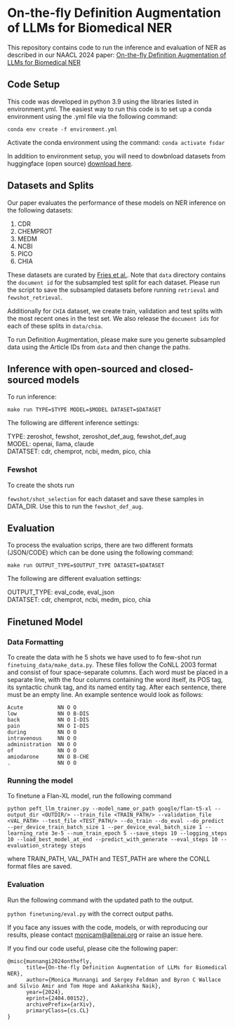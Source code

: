 # On-the-fly Definition Augmentation of LLMs for Biomedical NER
This repository contains code to run the inference and evaluation of NER as described in our NAACL 2024 paper: [On-the-fly Definition Augmentation of LLMs for Biomedical NER](https://arxiv.org/abs/2404.00152)

## Code Setup
This code was developed in python 3.9 using the libraries listed in environment.yml. The easiest way to run this code is to set up a conda environment using the .yml file via the following command:

```conda env create -f environment.yml```

Activate the conda environment using the command: ```conda activate fsdar```

In addition to environment setup, you will need to dowbnload datasets from huggingface (open source) [download here](https://huggingface.co/bigbio). 


## Datasets and Splits

Our paper evaluates the performance of these models on NER inference on the following datasets:

1. CDR
2. CHEMPROT
3. MEDM
4. NCBI
5. PICO
6. CHIA

These datasets are curated by [Fries et al.](https://arxiv.org/abs/2206.15076). Note that `data` directory contains the `document id` for the subsampled test split for each dataset. Please run the script to save the subsampled datasets before running `retrieval` and `fewshot_retrieval`. 

Additionally for `CHIA` dataset, we create train, validation and test splits with the most recent ones in the test set. We also release the `document ids` for each of these splits in `data/chia`. 

To run Definition Augmentation, please make sure you generte subsampled data using the Article IDs from `data` and then change the paths.

## Inference with open-sourced and closed-sourced models


To run inference:

```shell
make run TYPE=$TYPE MODEL=$MODEL DATASET=$DATASET
```

The following are different inference settings: 

TYPE: zeroshot, fewshot, zeroshot_def_aug, fewshot_def_aug
<br>
MODEL: openai, llama, claude
<br>
DATATSET: cdr, chemprot, ncbi, medm, pico, chia

### Fewshot 

To create the shots run

`fewshot/shot_selection` for each dataset and save these samples in DATA_DIR. Use this to run the `fewshot_def_aug`.

## Evaluation
To process the evaluation scrips, there are two different formats (JSON/CODE) which can be done using the following command:

```shell
make run OUTPUT_TYPE=$OUTPUT_TYPE DATASET=$DATASET
```

The following are different evaluation settings: 

OUTPUT_TYPE: eval_code, eval_json
<br>
DATATSET: cdr, chemprot, ncbi, medm, pico, chia

## Finetuned Model

### Data Formatting 
To create the data with he 5 shots we have used to fo few-shot run `finetuing_data/make_data.py`. These files follow the CoNLL 2003 format and consist of four space-separate columns. Each word must be placed in a separate line, with the four columns containing the word itself, its POS tag, its syntactic chunk tag, and its named entity tag. After each sentence, there must be an empty line. An example sentence would look as follows:

```
Acute           NN O O
low             NN O B-DIS
back            NN O I-DIS
pain            NN O I-DIS
during          NN O O
intravenous     NN O O
administration  NN O O
of              NN O O
amiodarone      NN O B-CHE
.               NN O O
```

### Running the model 
To finetune a Flan-XL model, run the following command 

```shell
python peft_llm_trainer.py --model_name_or_path google/flan-t5-xl --output_dir <OUTDIR/> --train_file <TRAIN_PATH/> --validation_file <VAL_PATH> --test_file <TEST_PATH/> --do_train --do_eval --do_predict --per_device_train_batch_size 1 --per_device_eval_batch_size 1 --learning_rate 3e-5 --num_train_epoch 5 --save_steps 10 --logging_steps 10 --load_best_model_at_end --predict_with_generate --eval_steps 10 --evaluation_strategy steps
```

where TRAIN_PATH, VAL_PATH and TEST_PATH are where the CONLL format files are saved.

### Evaluation

Run the following command with the updated path to the output.

`python finetuning/eval.py` with the correct output paths.


If you face any issues with the code, models, or with reproducing our results, please contact monicam@allenai.org or raise an issue here.

If you find our code useful, please cite the following paper:

```
@misc{munnangi2024onthefly,
      title={On-the-fly Definition Augmentation of LLMs for Biomedical NER}, 
      author={Monica Munnangi and Sergey Feldman and Byron C Wallace and Silvio Amir and Tom Hope and Aakanksha Naik},
      year={2024},
      eprint={2404.00152},
      archivePrefix={arXiv},
      primaryClass={cs.CL}
}
```
